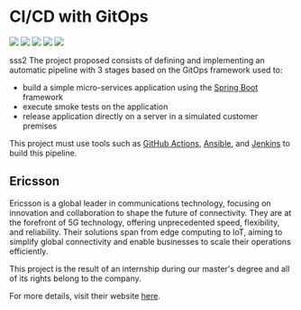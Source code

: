 # CI/CD with GitOps

<img src="https://img.shields.io/badge/Spring-6DB33F?style=for-the-badge&logo=spring&logoColor=white" /> <img src="https://img.shields.io/badge/Docker-2CA5E0?style=for-the-badge&logo=docker&logoColor=white" /> <img src="https://img.shields.io/badge/Jenkins-D24939?style=for-the-badge&logo=Jenkins&logoColor=white" /> <img src="https://img.shields.io/badge/Ansible-000000?style=for-the-badge&logo=ansible&logoColor=white" /> <img src="https://img.shields.io/badge/GitHub_Actions-2088FF?style=for-the-badge&logo=github-actions&logoColor=white" />

sss2
The project proposed consists of defining and implementing an automatic pipeline with 3 stages based on the GitOps framework used to:
- build a simple micro-services application using the [Spring Boot](https://spring.io/) framework
- execute smoke tests on the application
- release application directly on a server in a simulated customer premises

This project must use tools such as [GitHub Actions](https://docs.github.com/en/actions), [Ansible](https://www.ansible.com/), and [Jenkins](https://www.jenkins.io/) to build this pipeline.

## Ericsson

Ericsson is a global leader in communications technology, focusing on innovation and collaboration to shape the future of connectivity. They are at the forefront of 5G technology, offering unprecedented speed, flexibility, and reliability. Their solutions span from edge computing to IoT, aiming to simplify global connectivity and enable businesses to scale their operations efficiently.

This project is the result of an internship during our master's degree and all of its rights belong to the company. 

For more details, visit their website [here](https://www.ericsson.com/).
